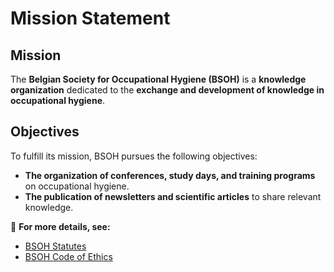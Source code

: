 # Mission Statement  

## Mission  

The **Belgian Society for Occupational Hygiene (BSOH)** is a **knowledge organization** dedicated to the **exchange and development of knowledge in occupational hygiene**. 

## Objectives  

To fulfill its mission, BSOH pursues the following objectives:  

- **The organization of conferences, study days, and training programs** on occupational hygiene.  
- **The publication of newsletters and scientific articles** to share relevant knowledge.  

📌 **For more details, see:**  
- [BSOH Statutes](../statutes.md)  
- [BSOH Code of Ethics](../code_of_ethics.md)  
